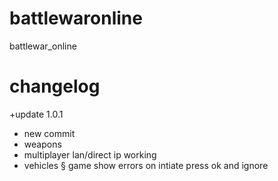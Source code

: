# battlewaronline
battlewar_online

# changelog

+update 1.0.1
 - new commit
 - weapons
 - multiplayer lan/direct ip working
 - vehicles
 § game show errors on intiate press ok and ignore